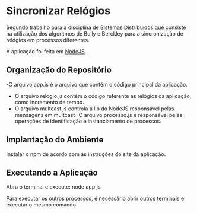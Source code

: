 # Sincronizar Relógios

Segundo trabalho para a disciplina de Sistemas Distribuídos que consiste na utilização dos algoritmos de Bully e Berckley para a sincronização de relógios em processos diferentes.

A aplicação foi feita em [NodeJS](https://nodejs.org/en/).

## Organização do Repositório
-O arquivo app.js é o arquivo que contém o código principal da aplicação. 
- O arquivo relogio.js contém o código referente as relógios da aplicação, como incremento de tempo.
- O arquivo multcast.js controla a lib do NodeJS responsável pelas mensagens em multcast
-O arquivo processo.js é responsável pelas operações de identificação e instanciamento de processos.


## Implantação do Ambiente
Instalar o npm de acordo com as instruções do site da aplicação.

## Executando a Aplicação
Abra o terminal e execute:
  node app.js
  
  
Para executar os outros processos, é necessário abrir outros terminais e executar o mesmo comando.
